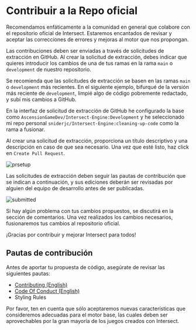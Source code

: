 # Contribuir a la Repo oficial
Recomendamos enfáticamente a la comunidad en general que colabore con el repositorio oficial de Intersect. Estaremos encantados de revisar y aceptar las correcciones de errores y mejoras al motor que nos propongan.


Las contribuciones deben ser enviadas a través de solicitudes de extracción en GitHub. Al crear la solicitud de extracción, debes indicar que quieres introducir los cambios de una de tus ramas en la rama ``main`` o ``development`` de nuestro repositorio.

Se recomienda que las solicitudes de extracción se basen en las ramas ``main`` o ``development`` más recientes. En el siguiente ejemplo, bifurqué de la versión más reciente de ``development``, limpié algo de código pobremente redactado, y subí mis cambios a GitHub.

En la interfaz de solicitud de extracción de GitHub he configurado la base como ``AscensionGameDev/Intersect-Engine:Development`` y he seleccionado mi repo personal ``sniderjc/Intersect-Engine:cleaning-up-code`` como la rama a fusionar.

Al crear una solicitud de extracción, proporciona un título descriptivo y una descripción en caso de que sea necesario. Una vez que esté listo, haz click en ``Create Pull Request``.

![prsetup](https://www.ascensiongamedev.com/resources/filehost/f00528aa5a36b70d471c606e705ff9d4.png)

Las solicitudes de extracción deben seguir las pautas de contribución que se indican a continuación, y sus ediciones deberán ser revisadas por alguien del equipo de desarrollo antes de ser publicadas.

![submitted](https://www.ascensiongamedev.com/resources/filehost/2e344356516d135f9225edf094cede6d.png)

Si hay algún problema con tus cambios propuestos, se discutirá en la sección de comentarios. Una vez realizados los cambios necesarios, fusionaremos tus cambios al repositorio oficial.

¡Gracias por contribuir y mejorar Intersect para todos!


## Pautas de contribución
Antes de aportar tu propuesta de código, asegúrate de revisar las siguientes pautas:

 - [Contributing (English)](https://github.com/AscensionGameDev/Intersect-Engine/blob/development/CONTRIBUTING.md)
 - [Code Of Conduct (English)](https://github.com/AscensionGameDev/Intersect-Engine/blob/development/CODE_OF_CONDUCT.md)
 - Styling Rules

Por favor, ten en cuenta que sólo aceptaremos nuevas características que consideremos adecuadas para el motor base, las cuales deben ser aprovechables por la gran mayoría de los juegos creados con Intersect.
